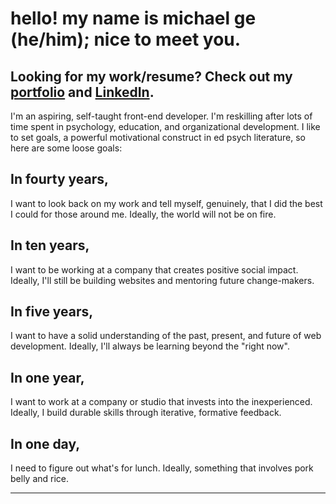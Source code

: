 # hello! my name is michael ge (he/him); nice to meet you.

## Looking for my work/resume? Check out my **[portfolio](https://michaelge21.github.io/portfolio-v1/) and [LinkedIn](https://www.linkedin.com/in/michaelge317/)**.

I'm an aspiring, self-taught front-end developer. I'm reskilling after lots of time spent in psychology, education, and organizational development. I like to set goals, a powerful motivational construct in ed psych literature, so here are some loose goals:

## In fourty years, 
I want to look back on my work and tell myself, genuinely, that I did the best I could for those around me. Ideally, the world will not be on fire.

## In ten years, 
I want to be working at a company that creates positive social impact. Ideally, I'll still be building websites and mentoring future change-makers.

## In five years, 
I want to have a solid understanding of the past, present, and future of web development. Ideally, I'll always be learning beyond the "right now".

## In one year, 
I want to work at a company or studio that invests into the inexperienced. Ideally, I build durable skills through iterative, formative feedback.

## In one day,
I need to figure out what's for lunch. Ideally, something that involves pork belly and rice.

<hr>

